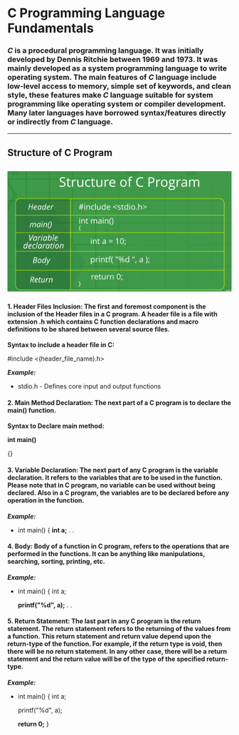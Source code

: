 # **C** Programming Language Fundamentals

### ***C*** is a procedural programming language. It was initially developed by Dennis Ritchie between 1969 and 1973. It was mainly developed as a system programming language to write operating system. The main features of ***C*** language include low-level access to memory, simple set of keywords, and clean style, these features make ***C*** language suitable for system programming like operating system or compiler development. Many later languages have borrowed syntax/features directly or indirectly from ***C*** language.

---
## Structure of **C** Program
![](images/c-structure.png)
---
#### 1. **Header Files Inclusion:** The first and foremost component is the inclusion of the Header files in a C program. A header file is a file with extension .h which contains C function declarations and macro definitions to be shared between several source files.

**Syntax to include a header file in C:**

\#include <(header_file_name).h>

***Example:***
* stdio.h  - Defines core input and output functions

#### 2. **Main Method Declaration:** The next part of a C program is to declare the main() function.

**Syntax to Declare main method:**

**int main()**

{}

#### 3. **Variable Declaration:** The next part of any C program is the variable declaration. It refers to the variables that are to be used in the function. Please note that in C program, no variable can be used without being declared. Also in a C program, the variables are to be declared before any operation in the function.

***Example:***
* int main()
  {
    **int a;**
  .
  .

#### 4. **Body:** Body of a function in C program, refers to the operations that are performed in the functions. It can be anything like manipulations, searching, sorting, printing, etc.

***Example:***
* int main()
  {
    int a;

    **printf("%d", a);**
  .
  .

#### 5. **Return Statement:** The last part in any C program is the return statement. The return statement refers to the returning of the values from a function. This return statement and return value depend upon the return-type of the function. For example, if the return type is void, then there will be no return statement. In any other case, there will be a return statement and the return value will be of the type of the specified return-type.

***Example:***
* int main()
  {
    int a;

    printf("%d", a);

    **return 0;**
  }
